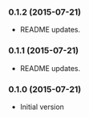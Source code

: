 ### 0.1.2 (2015-07-21)
* README updates.

### 0.1.1 (2015-07-21)
* README updates.

### 0.1.0 (2015-07-21)
* Initial version